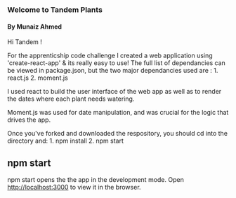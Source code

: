 ### Welcome to Tandem Plants
#### By Munaiz Ahmed


Hi Tandem !

For the apprenticship code challenge I created a web application using 'create-react-app' & its really easy to use!
The full list of dependancies can be viewed in package.json, but the two major dependancies used are :
      1. react.js
      2. moment.js

I used react to build the user interface of the web app as well as to render the dates where each
plant needs watering.

Moment.js was used for date manipulation, and was crucial for the logic that drives the app.


Once you've forked and downloaded the respository, you should cd into the directory and:
      1. npm install
      2. npm start


## npm start

npm start opens the the app in the development mode.
Open [http://localhost:3000](http://localhost:3000) to view it in the browser.
